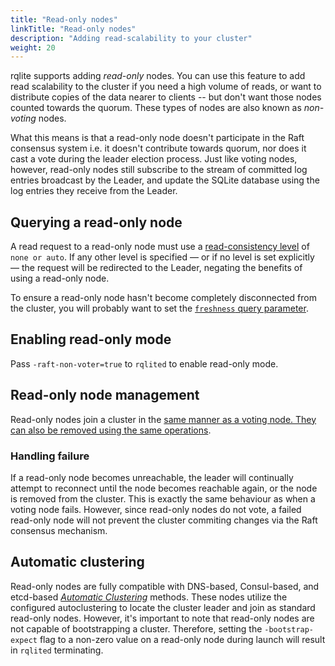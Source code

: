 ```yaml
---
title: "Read-only nodes"
linkTitle: "Read-only nodes"
description: "Adding read-scalability to your cluster"
weight: 20
---
```

rqlite supports adding _read-only_ nodes. You can use this feature to add read scalability to the cluster if you need a high volume of reads, or want to distribute copies of the data nearer to clients -- but don't want those nodes counted towards the quorum. These types of nodes are also known as _non-voting_ nodes.

What this means is that a read-only node doesn't participate in the Raft consensus system i.e. it doesn't contribute towards quorum, nor does it cast a vote during the leader election process. Just like voting nodes, however, read-only nodes still subscribe to the stream of committed log entries broadcast by the Leader, and update the SQLite database using the log entries they receive from the Leader.

## Querying a read-only node
A read request to a read-only node must use a [read-consistency level](/docs/api/read-consistency/) of `none or auto`. If any other level is specified — or if no level is set explicitly — the request will be redirected to the Leader, negating the benefits of using a read-only node.

To ensure a read-only node hasn't become completely disconnected from the cluster, you will probably want to set the [`freshness` query parameter](/docs/api/read-consistency/#limiting-read-staleness).

## Enabling read-only mode
Pass `-raft-non-voter=true` to `rqlited` to enable read-only mode.

## Read-only node management
Read-only nodes join a cluster in the [same manner as a voting node. They can also be removed using the same operations](/docs/clustering/).

### Handling failure
If a read-only node becomes unreachable, the leader will continually attempt to reconnect until the node becomes reachable again, or the node is removed from the cluster. This is exactly the same behaviour as when a voting node fails. However, since read-only nodes do not vote, a failed read-only node will not prevent the cluster commiting changes via the Raft consensus mechanism.

## Automatic clustering
Read-only nodes are fully compatible with DNS-based, Consul-based, and etcd-based [_Automatic Clustering_](/docs/clustering/automatic-clustering/) methods. These nodes utilize the configured autoclustering to locate the cluster leader and join as standard read-only nodes. However, it's important to note that read-only nodes are not capable of bootstrapping a cluster. Therefore, setting the `-bootstrap-expect` flag to a non-zero value on a read-only node during launch will result in `rqlited` terminating.
